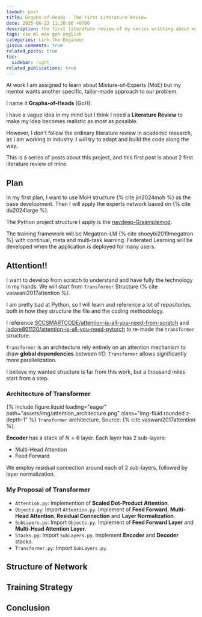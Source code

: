 ```yaml
---
layout: post
title: Graphs-of-Heads - The First Literature Review
date: 2025-06-23 11:30:00 +0700
description: the first literature review of my series writting about my work I called Heads of Neuron Networks
tags: cse ml moe goh english
categories: Linh-the-Engineer
giscus_comments: true
related_posts: true
toc:
  sidebar: right
related_publications: true
---
```


At work I am assigned to learn about Mixture-of-Experts (MoE) but my mentor wants another specific, tailor-made approach to our problem.

I name it **Graphs-of-Heads** (GoH).

I have a vague idea in my mind but I think I need a **Literature Review** to make my idea becomes realistic as most as possible.

However, I don't follow the ordinary literature review in academic research, as I am working in industry. I will try to adapt and build the code along the way.

This is a series of posts about this project, and this first post is about 2 first literature review of mine.

## Plan

In my first plan, I want to use MoH structure {% cite jin2024moh %} as the base development. Then I will apply the experts network based on {% cite du2024large %}.

The Python project structure I apply is the [navdeep-G/samplemod](https://github.com/navdeep-G/samplemod). 

The training framework will be Megatron-LM {% cite shoeybi2019megatron %} with continual, meta and multi-task learning. Federated Learning will be developed when the application is deployed for many users.

## Attention!!

I want to develop from scratch to understand and have fully the technology in my hands. We will start from `Transformer` Structure {% cite vaswani2017attention %}.

I am pretty bad at Python, so I will learn and reference a lot of repositories, both in how they structure the file and the coding methodology.

I reference [SCCSMARTCODE/attention-is-all-you-need-from-scratch](https://github.com/SCCSMARTCODE/attention-is-all-you-need-from-scratch) and [jadore801120/attention-is-all-you-need-pytorch](https://github.com/jadore801120/attention-is-all-you-need-pytorch) to re-made the `transformer` structure.

`Transformer` is an architecture rely entirely on an attention mechanism to draw **global dependencies** between I/O. `Transformer` allows significantly more parallelization.

I believe my wanted structure is far from this work, but a thousand miles start from a step.

### Architecture of Transformer

{% include figure.liquid loading="eager" path="assets/img/attention_architecture.png" class="img-fluid rounded z-depth-1" %}
`Transformer` architecture. Source: {% cite vaswani2017attention %}.

**Encoder** has a stack of $N=6$ layer. Each layer has 2 sub-layers:

- Multi-Head Attention
- Feed Forward

We employ residual connection around each of 2 sub-layers, followed by layer normalization.

### My Proposal of Transformer

- `Attention.py`: Implemention of **Scaled Dot-Product Attention**.
- `Objects.py`: Import `Attention.py`. Implement of **Feed Forward**, **Multi-Head Attention**, **Residual Connection** and **Layer Normalization**.
- `SubLayers.py`: Import `Objects.py`. Implement of **Feed Forward Layer** and **Multi-Head Attention Layer**.
- `Stacks.py`: Import `SubLayers.py`. Implement **Encoder** and **Decoder** stacks.
- `Transformer.py`: Import `SubLayers.py`. 

## Structure of Network

## Training Strategy

## Conclusion
